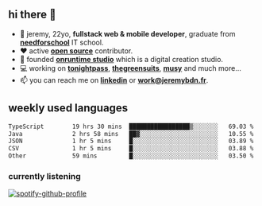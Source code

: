 ## hi there 👋

- 👦 jeremy,  22yo, **fullstack web & mobile developer**, graduate from **[needforschool](https://www.needfor-school.com/)** IT school.
- ❤️ active **[open source](https://github.com/jerembdn)** contributor.
- 🧠 founded **[onruntime studio](https://github.com/onruntime)** which is a digital creation studio.
- 💻 working on **[tonightpass](https://tonightpass.com)**, **[thegreensuits](https://thegreensuits.fr)**, **[musy](https://github.com/musyapp)** and much more...
- 📫 you can reach me on **[linkedin](https://www.linkedin.com/in/jeremybdn/)** or **[work@jeremybdn.fr](mailto:work@jeremybdn.fr)**.

## weekly used languages

<!--START_SECTION:waka-->

```txt
TypeScript        19 hrs 30 mins  █████████████████▒░░░░░░░   69.03 %
Java              2 hrs 58 mins   ██▓░░░░░░░░░░░░░░░░░░░░░░   10.55 %
JSON              1 hr 5 mins     █░░░░░░░░░░░░░░░░░░░░░░░░   03.89 %
CSV               1 hr 5 mins     █░░░░░░░░░░░░░░░░░░░░░░░░   03.88 %
Other             59 mins         █░░░░░░░░░░░░░░░░░░░░░░░░   03.50 %
```

<!--END_SECTION:waka-->

### currently listening
[![spotify-github-profile](https://spotify-github-profile.vercel.app/api/view?uid=31ugdvkonmhxzbnkai2r7ue2empe&cover_image=true&theme=natemoo-re&show_offline=false&background_color=121212&bar_color=3356d7&bar_color_cover=false)](https://open.spotify.com/user/31225jnpumbhbpldcz2wjg24aymi)
